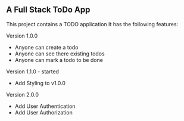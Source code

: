 ## A Full Stack ToDo App

This project contains a TODO application
It has the following features:

Version 1.0.0
- Anyone can create a todo
- Anyone can see there existing todos
- Anyone can mark a todo to be done

Version 1.1.0 - started
- Add Styling to v1.0.0

Version 2.0.0
- Add User Authentication
- Add User Authorization